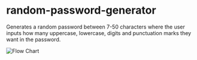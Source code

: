 # random-password-generator
Generates a random password between 7-50 characters where the user inputs how many uppercase, lowercase, digits and punctuation marks they want in the password.

![Flow Chart](https://github.com/skeyhd/random-password-generator/assets/80714648/0fec5190-4721-4663-ab5c-5be6de77f6e4)
